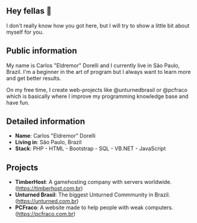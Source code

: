 ## Hey fellas 🤗
I don't really know how you got here, but I will try to show a little bit about myself for you.

## Public information
My name is Carlos "Eldremor" Dorelli and I currently live in São Paulo, Brazil. I'm a beginner in the art of program but I always want to learn more and get better results.

On my free time, I create web-projects like @unturnedbrasil or @pcfraco which is basically where I improve my programming knowledge base and have fun.

## Detailed information
* **Name**: Carlos "Eldremor" Dorelli
* **Living in**: São Paulo, Brazil
* **Stack**: PHP - HTML - Bootstrap - SQL - VB.NET - JavaScript

## Projects
* **TimberHost**: A gamehosting company with servers worldwide. (https://timberhost.com.br)
* **Unturned Brasil**: The biggest Unturned Commmunity in Brazil. (https://unturned.com.br)
* **PCFraco**: A website made to help people with weak computers. (https://pcfraco.com.br)
